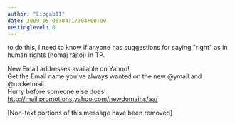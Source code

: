 ```yaml
---
author: "Liogab11"
date: 2009-05-06T04:17:04+00:00
nestinglevel: 0
---
```

to do this, I need to know if anyone has suggestions for saying "right" as in human rights (homaj rajtoj) in TP.  
  
  
  
New Email addresses available on Yahoo!  
Get the Email name you&#39;ve always wanted on the new @ymail and @rocketmail.  
Hurry before someone else does!  
http://mail.promotions.yahoo.com/newdomains/aa/  
  
\[Non-text portions of this message have been removed\]